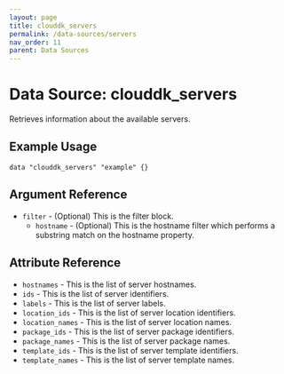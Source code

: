 ```yaml
---
layout: page
title: clouddk_servers
permalink: /data-sources/servers
nav_order: 11
parent: Data Sources
---
```


# Data Source: clouddk_servers

Retrieves information about the available servers.

## Example Usage

```
data "clouddk_servers" "example" {}
```

## Argument Reference

* `filter` - (Optional) This is the filter block.
    * `hostname` - (Optional) This is the hostname filter which performs a substring match on the hostname property.

## Attribute Reference

* `hostnames` - This is the list of server hostnames.
* `ids` - This is the list of server identifiers.
* `labels` - This is the list of server labels.
* `location_ids` - This is the list of server location identifiers.
* `location_names` - This is the list of server location names.
* `package_ids` - This is the list of server package identifiers.
* `package_names` - This is the list of server package names.
* `template_ids` - This is the list of server template identifiers.
* `template_names` - This is the list of server template names.
